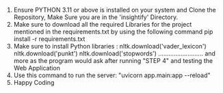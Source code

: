 1. Ensure PYTHON 3.11 or above is installed on your system and Clone the Repository, Make Sure you are in the 'insightify' Directory.
2. Make sure to download all the required Libraries for the project mentioned in the requirements.txt by using the following command
    pip install -r requirements.txt
3. Make sure to install Python libraries :
    nltk.download('vader_lexicon')
    nltk.download('punkt')
    nltk.download('stopwords')
    .......................... and more as the program would ask after running "STEP 4" and testing the Web Application
4. Use this command to run the server: "uvicorn app.main:app --reload"
5. Happy Coding